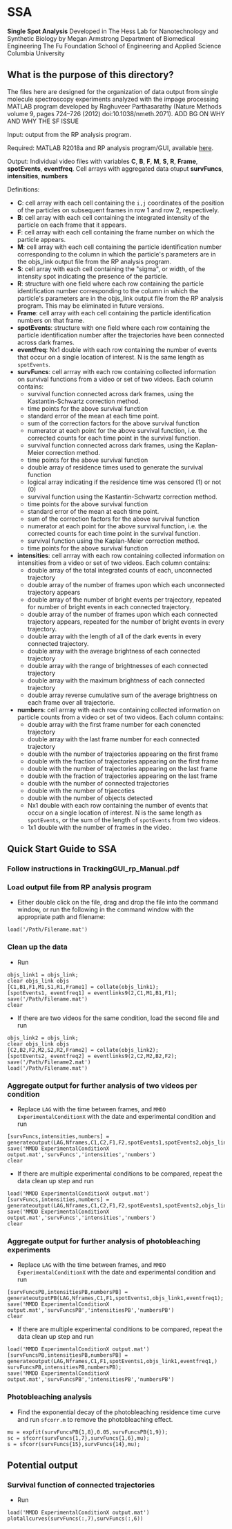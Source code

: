 # SSA
**Single Spot Analysis**
Developed in The Hess Lab for Nanotechnology and Synthetic Biology by Megan Armstrong
Department of Biomedical Engineering
The Fu Foundation School of Engineering and Applied Science
Columbia University

## What is the purpose of this directory?
The files here are designed for the organization of data output from single molecule spectroscopy experiments analyzed with the impage processing MATLAB program developed by Raghuveer Parthasarathy (Nature Methods volume 9, pages 724–726 (2012)
doi:10.1038/nmeth.2071). ADD BG ON WHY AND WHY THE SF ISSUE 

Input: output from the RP analysis program.

Required: MATLAB R2018a and RP analysis program/GUI, available [here](http://pages.uoregon.edu/raghu/particle_tracking.html).

Output: Individual video files with variables **C**, **B**, **F**, **M**, **S**, **R**, **Frame**, **spotEvents**, **eventfreq**. Cell arrays with aggregated data otuput **survFuncs**, **intensities**, **numbers**

Definitions:

- **C**: cell array with each cell containing the `i,j` coordinates of the position of the particles on subsequent frames in row 1 and row 2, respectively. 
- **B**: cell array with each cell containing the integrated intensity of the particle on each frame that it appears.
- **F**: cell array with each cell containing the frame number on which the particle appears.
- **M**: cell array with each cell containing the particle identification number corresponding to the column in which the particle's parameters are in the objs_link output file from the RP analysis program.
- **S**: cell array with each cell containing the "sigma", or width, of the intensity spot indicating the presence of the particle.
- **R**: structure with one field where each row containing the particle identification number corresponding to the column in which the particle's parameters are in the objs_link output file from the RP analysis program. This may be eliminated in future versions. 
- **Frame**: cell array with each cell containing the particle identification numbers on that frame.
- **spotEvents**: structure with one field where each row containing the particle identification number after the trajectories have been connected across dark frames.
- **eventfreq**: Nx1 double with each row containing the number of events that occur on a single location of interest. N is the same length as `spotEvents`.
- **survFuncs**: cell arrray with each row containing collected information on survival functions from a video or set of two videos. Each column contains:
	* survival function connected across dark frames, using the Kastantin-Schwartz correction method.
	* time points for the above survival function
	* standard error of the mean at each time point.
	* sum of the correction factors for the above survival function
	* numerator at each point for the above survival function, i.e. the corrected counts for each time point in the survival function.
	* survival function connected across dark frames, using the Kaplan-Meier correction method.
	* time points for the above survival function
	* double array of residence times used to generate the survival function
	* logical array indicating if the residence time was censored (1) or not (0)
	* survival function using the Kastantin-Schwartz correction method.
	* time points for the above survival function
	* standard error of the mean at each time point.
	* sum of the correction factors for the above survival function
	* numerator at each point for the above survival function, i.e. the corrected counts for each time point in the survival function.
	* survival function using the Kaplan-Meier correction method.
	* time points for the above survival function
- **intensities**: cell arrray with each row containing collected information on intensities from a video or set of two videos. Each column contains:
	* double array of the total integrated counts of each, unconnected trajectory
	* double array of the number of frames upon which each unconnected trajectory appears
	* double array of the number of bright events per trajectory, repeated for number of bright events in each connected trajectory.
	* double array of the number of frames upon which each connected trajectory appears, repeated for the number of bright events in every trajectory.
	* double array with the length of all of the dark events in every connected trajectory.
	* double array with the average brightness of each connected trajectory
	* double array with the range of brightnesses of each connected trajectory
	* double array with the maximum brightness of each connected trajectory
	* double array reverse cumulative sum of the average brightness on each frame over all trajectorie.
- **numbers**: cell arrray with each row containing collected information on particle counts from a video or set of two videos. Each column contains:
	* double array with the first frame number for each conencted trajectory
	* double array with the last frame number for each connected trajectory
	* double with the number of trajectories appearing on the first frame
	* double with the fraction of trajectories appearing on the first frame
	* double with the number of trajectories appearing on the last frame
	* double with the fraction of trajectories appearing on the last frame
	* double with the number of connected trajectories
	* double with the number of trjaecoties
	* double with the number of objects detected
	* Nx1 double with each row containing the number of events that occur on a single location of interest. N is the same length as `spotEvents`, or the sum of the length of `spotEvents` from two videos.
	* 1x1 double with the number of frames in the video.

## Quick Start Guide to SSA

### Follow instructions in TrackingGUI_rp_Manual.pdf

### Load output file from RP analysis program 
- Either double click on the file, drag and drop the file into the command window, or run the following in the command window with the appropriate path and filename:
```
load('/Path/Filename.mat')
```

### Clean up the data
- Run
```
objs_link1 = objs_link;
clear objs_link objs
[C1,B1,F1,M1,S1,R1,Frame1] = collate(objs_link1);
[spotEvents1, eventfreq1] = eventlinks9(2,C1,M1,B1,F1);
save('/Path/Filename.mat')
clear
```
- If there are two videos for the same condition, load the second file and run
```
objs_link2 = objs_link;
clear objs_link objs
[C2,B2,F2,M2,S2,R2,Frame2] = collate(objs_link2);
[spotEvents2, eventfreq2] = eventlinks9(2,C2,M2,B2,F2);
save('/Path/Filename2.mat')
load('/Path/Filename.mat')
```

### Aggregate output for further analysis of two videos per condition
- Replace `LAG` with the time between frames, and `MMDD ExperimentalConditionX` with the date and experimental condition and run
```
[survFuncs,intensities,numbers] = generateoutput(LAG,Nframes,C1,C2,F1,F2,spotEvents1,spotEvents2,objs_link1,objs_link2,eventfreq1,eventfreq2);
save('MMDD ExperimentalConditionX output.mat','survFuncs','intensities','numbers')
clear
```

- If there are multiple experimental conditions to be compared, repeat the data clean up step and run
```
load('MMDD ExperimentalConditionX output.mat')
[survFuncs,intensities,numbers] = generateoutput(LAG,Nframes,C1,C2,F1,F2,spotEvents1,spotEvents2,objs_link1,objs_link2,eventfreq1,eventfreq2,survFuncs,intensities,numbers);
save('MMDD ExperimentalConditionX output.mat','survFuncs','intensities','numbers')
clear
```

### Aggregate output for further analysis of photobleaching experiments
- Replace `LAG` with the time between frames, and `MMDD ExperimentalConditionX` with the date and experimental condition and run
```
[survFuncsPB,intensitiesPB,numbersPB] = generateoutputPB(LAG,Nframes,C1,F1,spotEvents1,objs_link1,eventfreq1);
save('MMDD ExperimentalConditionX output.mat','survFuncsPB','intensitiesPB','numbersPB')
clear
```

- If there are multiple experimental conditions to be compared, repeat the data clean up step and run
```
load('MMDD ExperimentalConditionX output.mat')
[survFuncsPB,intensitiesPB,numbersPB] = generateoutput(LAG,Nframes,C1,F1,spotEvents1,objs_link1,eventfreq1,)
survFuncsPB,intensitiesPB,numbersPB);
save('MMDD ExperimentalConditionX output.mat','survFuncsPB','intensitiesPB','numbersPB')
```

### Photobleaching analysis
- Find the exponential decay of the photobleaching residence time curve and run `sfcorr.m` to remove the photobleaching effect.
```
mu = expfit(survFuncsPB{1,8},0.05,survFuncsPB{1,9});
sc = sfcorr(survFuncs{1,7},survFuncs{1,6},mu);
s = sfcorr(survFuncs{15},survFuncs{14},mu);
```


## Potential output

### Survival function of connected trajectories
- Run
```
load('MMDD ExperimentalConditionX output.mat')
plotallcurves(survFuncs(:,7),survFuncs(:,6))
```


